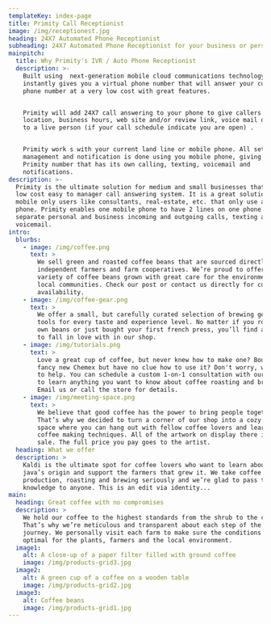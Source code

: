```yaml
---
templateKey: index-page
title: Primity Call Receptionist
image: /img/receptionest.jpg
heading: 24X7 Automated Phone Receptionist
subheading: 24X7 Automated Phone Receptionist for your business or personal needs
mainpitch:
  title: Why Primity's IVR / Auto Phone Receptionist
  description: >-
    Built using  next-generation mobile cloud communications technology, Primity
    instantly gives you a virtual phone number that will answer your current
    phone number at a very low cost with great features. 


    Primity will add 24X7 call answering to your phone to give callers your
    location, business hours, web site and/or review link, voice mail or forward
    to a live person (if your call schedule indicate you are open) . 


    Primity work s with your current land line or mobile phone. All setup,
    management and notification is done using you mobile phone, giving you a 2nd
    Primity number that has its own calling, texting, voicemail and
    notifications.
description: >-
  Primity is the ultimate solution for medium and small businesses that need a
  low cost easy to manager call answering system. It is a great solution for
  mobile only users like consultants, real-estate, etc. that only use a mobile
  phone. Primity enables one mobile phone to have 2 lines on one phone to
  separate personal and business incoming and outgoing calls, texting and
  voicemail.
intro:
  blurbs:
    - image: /img/coffee.png
      text: >
        We sell green and roasted coffee beans that are sourced directly from
        independent farmers and farm cooperatives. We’re proud to offer a
        variety of coffee beans grown with great care for the environment and
        local communities. Check our post or contact us directly for current
        availability.
    - image: /img/coffee-gear.png
      text: >
        We offer a small, but carefully curated selection of brewing gear and
        tools for every taste and experience level. No matter if you roast your
        own beans or just bought your first french press, you’ll find a gadget
        to fall in love with in our shop.
    - image: /img/tutorials.png
      text: >
        Love a great cup of coffee, but never knew how to make one? Bought a
        fancy new Chemex but have no clue how to use it? Don't worry, we’re here
        to help. You can schedule a custom 1-on-1 consultation with our baristas
        to learn anything you want to know about coffee roasting and brewing.
        Email us or call the store for details.
    - image: /img/meeting-space.png
      text: >
        We believe that good coffee has the power to bring people together.
        That’s why we decided to turn a corner of our shop into a cozy meeting
        space where you can hang out with fellow coffee lovers and learn about
        coffee making techniques. All of the artwork on display there is for
        sale. The full price you pay goes to the artist.
  heading: What we offer
  description: >
    Kaldi is the ultimate spot for coffee lovers who want to learn about their
    java’s origin and support the farmers that grew it. We take coffee
    production, roasting and brewing seriously and we’re glad to pass that
    knowledge to anyone. This is an edit via identity...
main:
  heading: Great coffee with no compromises
  description: >
    We hold our coffee to the highest standards from the shrub to the cup.
    That’s why we’re meticulous and transparent about each step of the coffee’s
    journey. We personally visit each farm to make sure the conditions are
    optimal for the plants, farmers and the local environment.
  image1:
    alt: A close-up of a paper filter filled with ground coffee
    image: /img/products-grid3.jpg
  image2:
    alt: A green cup of a coffee on a wooden table
    image: /img/products-grid2.jpg
  image3:
    alt: Coffee beans
    image: /img/products-grid1.jpg
---
```


